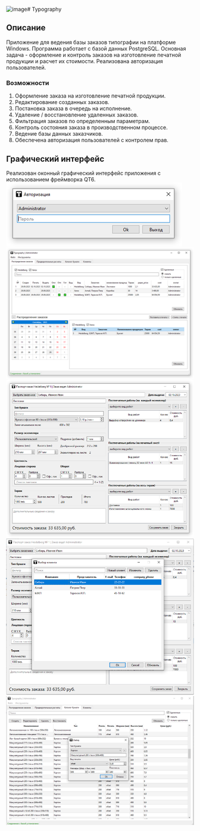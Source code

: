![image](https://github.com/a-schus/Typography/assets/87509805/5e91460e-8951-4279-a0d1-c8f9090bdc25)# Typography
## Описание
Приложение для ведения базы заказов типографии на платформе Windows.
Программа работает с базой данных PostgreSQL. 
Основная задача - оформление и контроль заказов на изготовление печатной продукции и расчет их стоимости.
Реализована авторизация пользователей.
### Возможности
1. Оформление заказа на изготовление печатной продукции.
2. Редактирование созданных заказов.
3. Постановка заказа в очередь на исполнение.
4. Удаление / восстановление удаленных заказов.
5. Фильтрация заказов по определенным параметрам.
6. Контроль состояния заказа в производственном процессе.
7. Ведение базы данных заказчиков.
8. Обеспечена авторизация пользователей с контролем прав.
## Графический интерфейс
Реализован оконный графический интерфейс приложения с использованием фреймворка QT6.
![Alt text](https://github.com/a-schus/Typography/blob/main/media/2023-09-29_13-42-25.png?raw=true)
![Alt text](https://github.com/a-schus/Typography/blob/main/media/2023-09-29_13-39-20.png?raw=true)
![Alt text](https://github.com/a-schus/Typography/blob/main/media/2023-09-29_13-40-03.png?raw=true)
![Alt text](https://github.com/a-schus/Typography/blob/main/media/2023-09-29_13-40-40.png?raw=true)
![Alt text](https://github.com/a-schus/Typography/blob/main/media/2023-09-29_13-41-48.png?raw=true)
